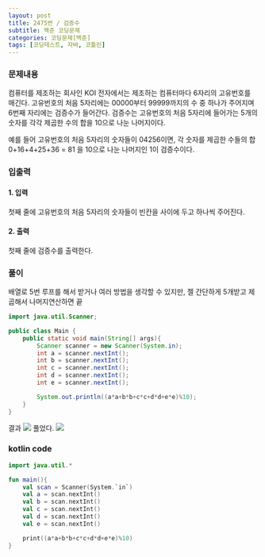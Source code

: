 ```yaml
---
layout: post
title: 2475번 / 검증수
subtitle: 백준 코딩문제
categories: 코딩문제[백준]
tags: [코딩테스트, 자바, 코틀린]
---
```

### 문제내용
컴퓨터를 제조하는 회사인 KOI 전자에서는 제조하는 컴퓨터마다 6자리의 고유번호를 매긴다. 고유번호의 처음 5자리에는 00000부터 99999까지의 수 중 하나가 주어지며 6번째 자리에는 검증수가 들어간다. 검증수는 고유번호의 처음 5자리에 들어가는 5개의 숫자를 각각 제곱한 수의 합을 10으로 나눈 나머지이다.

예를 들어 고유번호의 처음 5자리의 숫자들이 04256이면, 각 숫자를 제곱한 수들의 합 0+16+4+25+36 = 81 을 10으로 나눈 나머지인 1이 검증수이다.
### 입출력
#### 1. 입력
첫째 줄에 고유번호의 처음 5자리의 숫자들이 빈칸을 사이에 두고 하나씩 주어진다.
#### 2. 출력
첫째 줄에 검증수를 출력한다.
### 풀이
배열로 5번 루프를 해서 받거나 여러 방법을 생각할 수 있지만, 젤 간단하게 5개받고 제곱해서 나머지연산하면 끝
```java
import java.util.Scanner;

public class Main {
    public static void main(String[] args){
        Scanner scanner = new Scanner(System.in);
        int a = scanner.nextInt();
        int b = scanner.nextInt();
        int c = scanner.nextInt();
        int d = scanner.nextInt();
        int e = scanner.nextInt();

        System.out.println((a*a+b*b+c*c+d*d+e*e)%10);
    }
}
```
결과
![](https://images.velog.io/images/appletorch/post/fd4853aa-5566-4144-8330-168fbde6c47f/image.png)
풀었다.
![](https://images.velog.io/images/appletorch/post/d5c4e3b8-ba34-4fc8-a5f9-afb3932bba65/image.png)
### kotlin code
```kotlin
import java.util.*

fun main(){
    val scan = Scanner(System.`in`)
    val a = scan.nextInt()
    val b = scan.nextInt()
    val c = scan.nextInt()
    val d = scan.nextInt()
    val e = scan.nextInt()

    print((a*a+b*b+c*c+d*d+e*e)%10)
}

```
